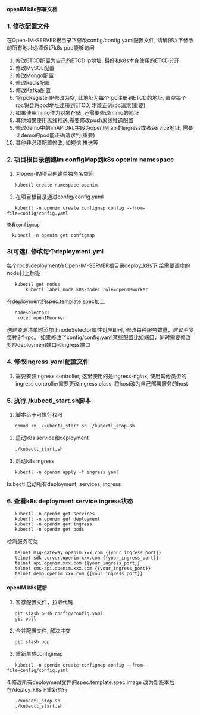 #### openIM k8s部署文档

### 1. 修改配置文件

在Open-IM-SERVER根目录下修改config/config.yaml配置文件, 请确保以下修改的所有地址必须保证k8s pod能够访问

1. 修改ETCD配置为自己的ETCD ip地址, 最好和k8s本身使用的ETCD分开
2. 修改MySQL配置
3. 修改Mongo配置
4. 修改Redis配置
5. 修改Kafka配置
6. 将rpcRegisterIP修改为空, 此地址为每个rpc注册到ETCD的地址, 置空每个rpc将会将pod地址注册到ETCD, 才能正确rpc请求(重要)
7. 如果使用minio作为对象存储, 还需要修改minio的地址
8. 其他如果使用离线推送,需要修改push离线推送配置
9. 修改demo中的imAPIURL字段为openIM api的ingress或者service地址, 需要让demo的pod能正确请求到(重要)
10. 其他非必须配置修改, 如短信,推送等

### 2. 项目根目录创建im configMap到k8s openim namespace

1. 为open-IM项目创建单独命名空间

 ```  
    kubectl create namespace openim
 ```  

2. 在项目根目录通过config/config.yaml

 ```  
    kubectl -n openim create configmap config --from-file=config/config.yaml
 ```

    查看configmap

 ```
   kubectl -n openim get configmap
 ``` 

### 3(可选). 修改每个deployment.yml

每个rpc的deployment在Open-IM-SERVER根目录deploy_k8s下
给需要调度的node打上标签

 ```
    kubectl get nodes
        kubectl label node k8s-node1 role=openIMworker
 ```

在deployment的spec.template.spec加上

 ```
    nodeSelector:
     role: openIMworker
 ``` 

创建资源清单时添加上nodeSelector属性对应即可,
修改每种服务数量，建议至少每种2个rpc。
如果修改了config/config.yaml某些配置比如端口，同时需要修改对应deployment端口和ingress端口

### 4. 修改ingress.yaml配置文件

1. 需要安装ingress controller, 这里使用的是ingress-nginx, 使用其他类型的ingress controller需要更改ingress.class,
   将host改为自己部署服务的host

### 5. 执行./kubectl_start.sh脚本

1. 脚本给予可执行权限

 ```
    chmod +x ./kubectl_start.sh ./kubectl_stop.sh
 ```

2. 启动k8s service和deployment

 ```
    ./kubectl_start.sh
 ``` 

3. 启动k8s ingress

 ```
    kubectl -n openim apply -f ingress.yaml
 ```

kubectl 启动所有deployment, services, ingress

### 6. 查看k8s deployment service ingress状态

 ```
    kubectl -n openim get services
    kubectl -n openim get deployment
    kubectl -n openim get ingress
    kubectl -n openim get pods
 ```

检测服务可达

 ```
    telnet msg-gateway.openim.xxx.com {{your_ingress_port}}
    telnet sdk-server.openim.xxx.com {{your_ingress_port}}
    telnet api.openim.xxx.com {{your_ingress_port}}
    telnet cms-api.openim.xxx.com {{your_ingress_port}}
    telnet demo.openim.xxx.com {{your_ingress_port}}
 ```

#### openIM k8s更新

1. 暂存配置文件，拉取代码

 ```
    git stash push config/config.yaml
    git pull
 ```

2. 合并配置文件, 解决冲突

 ```
    git stash pop
 ```

3. 重新生成configmap

 ```
    kubectl -n openim create configmap config --from-file=config/config.yaml
 ```

4.修改所有deployment文件的spec.template.spec.image 改为新版本后在/deploy_k8s下重新执行

 ```
    ./kubectl_stop.sh
    ./kubectl_start.sh
 ```
